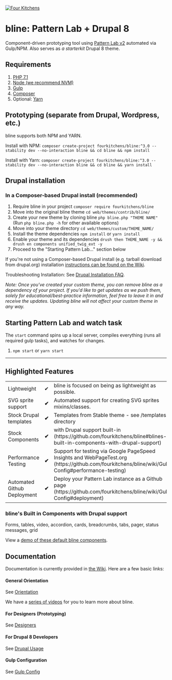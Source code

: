 [![Four Kitchens](https://img.shields.io/badge/4K-Four%20Kitchens-35AA4E.svg)](https://fourkitchens.com/)

# bline: Pattern Lab + Drupal 8

Component-driven prototyping tool using [Pattern Lab v2](http://patternlab.io/) automated via Gulp/NPM. Also serves as _a starterkit_ Drupal 8 theme.

## Requirements

1.  [PHP 7.1](http://www.php.net/)
2.  [Node (we recommend NVM)](https://github.com/creationix/nvm)
3.  [Gulp](http://gulpjs.com/)
4.  [Composer](https://getcomposer.org/)
5.  Optional: [Yarn](https://github.com/yarnpkg/yarn)

## Prototyping (separate from Drupal, Wordpress, etc.)

bline supports both NPM and YARN.

Install with NPM:
`composer create-project fourkitchens/bline:^3.0 --stability dev --no-interaction bline && cd bline && npm install`

Install with Yarn:
`composer create-project fourkitchens/bline:^3.0 --stability dev --no-interaction bline && cd bline && yarn install`

## Drupal installation

### In a Composer-based Drupal install (recommended)

1. Require bline in your project `composer require fourkitchens/bline`
2. Move into the original bline theme `cd web/themes/contrib/bline/`
3. Create your new theme by cloning bline `php bline.php "THEME NAME"` (Run `php bline.php -h` for other available options)
4. Move into your theme directory `cd web/themes/custom/THEME_NAME/`
5. Install the theme dependencies `npm install` or `yarn install`
6. Enable your theme and its dependencies `drush then THEME_NAME -y && drush en components unified_twig_ext -y`
7. Proceed to the "Starting Pattern Lab…" section below

If you're not using a Composer-based Drupal install (e.g. tarball download from drupal.org) installation [instructions can be found on the Wiki](https://github.com/fourkitchens/bline/wiki/Installation).

Troubleshooting Installation: See [Drupal Installation FAQ](https://github.com/fourkitchens/bline/wiki/Installation#drupal-installation-faq).

_Note: Once you've created your custom theme, you can remove bline as a dependency of your project. If you'd like to get updates as we push them, solely for educational/best-practice information, feel free to leave it in and receive the updates. Updating bline will not affect your custom theme in any way._

## Starting Pattern Lab and watch task

The `start` command spins up a local server, compiles everything (runs all required gulp tasks), and watches for changes.

1.  `npm start` or `yarn start`

---

## Highlighted Features

<table><tbody>
<tr><td>Lightweight</td><td>✔</td><td>bline is focused on being as lightweight as possible.</td></tr>
<tr><td>SVG sprite support </td><td><strong>✔</strong></td><td>Automated support for creating SVG sprites mixins/classes.</td></tr>
<tr><td>Stock Drupal templates </td><td><strong>✔</strong></td><td>Templates from Stable theme - see /templates directory</td></tr>
<tr><td>Stock Components </td><td><strong>✔</strong></td><td>with Drupal support built-in (https://github.com/fourkitchens/bline#blines-built-in-components-with-drupal-support)</td></tr>
<tr><td>Performance Testing </td><td><strong>✔</strong></td><td>Support for testing via Google PageSpeed Insights and WebPageTest.org (https://github.com/fourkitchens/bline/wiki/Gulp-Config#performance-testing)</td></tr>
<tr><td>Automated Github Deployment </td><td><strong>✔</strong></td><td>Deploy your Pattern Lab instance as a Github page (https://github.com/fourkitchens/bline/wiki/Gulp-Config#deployment)</td></tr>
</tbody></table>

<h3 id="components">bline's Built in Components with Drupal support</h3>
Forms, tables, video, accordion, cards, breadcrumbs, tabs, pager, status messages, grid

View a [demo of these default bline components](https://fourkitchens.github.io/bline/pattern-lab/public/).

## Documentation

Documentation is currently provided in [the Wiki](https://github.com/fourkitchens/bline/wiki). Here are a few basic links:

#### General Orientation

See [Orientation](https://github.com/fourkitchens/bline/wiki/Orientation)

We have a [series of videos](https://www.youtube.com/playlist?list=PLO9S6JjNqWsGMQLDfE8Ekt0ryrGa3g4km) for you to learn more about bline.

#### For Designers (Prototyping)

See [Designers](https://github.com/fourkitchens/bline/wiki/For-Designers)

#### For Drupal 8 Developers

See [Drupal Usage](https://github.com/fourkitchens/bline/wiki/Drupal-Usage)

#### Gulp Configuration

See [Gulp Config](https://github.com/fourkitchens/bline/wiki/Gulp-Config)
